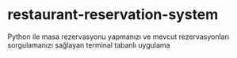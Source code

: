 # restaurant-reservation-system
Python ile masa rezervasyonu yapmanızı ve mevcut rezervasyonları sorgulamanızı sağlayan terminal tabanlı uygulama
